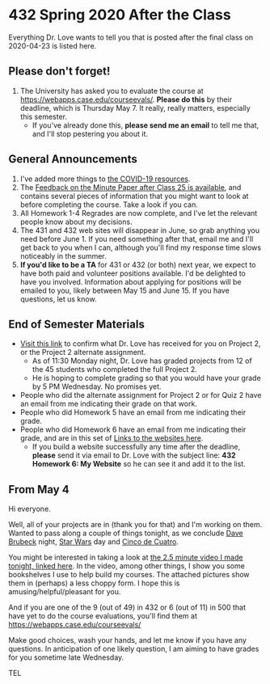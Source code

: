# 432 Spring 2020 After the Class

Everything Dr. Love wants to tell you that is posted after the final class on 2020-04-23 is listed here.

## Please don't forget!

1. The University has asked you to evaluate the course at https://webapps.case.edu/courseevals/. **Please do this** by their deadline, which is Thursday May 7. It really, really matters, especially this semester. 
    - If you've already done this, **please send me an email** to tell me that, and I'll stop pestering you about it.

## General Announcements

1. I've added more things to [the COVID-19 resources](https://github.com/THOMASELOVE/2020-432/blob/master/covid19resources.md).
2. The [Feedback on the Minute Paper after Class 25 is available](https://bit.ly/432-2020-minute-25-feedback), and contains several pieces of information that you might want to look at before completing the course. Take a look if you can.
3. All Homework 1-4 Regrades are now complete, and I've let the relevant people know about my decisions.
4. The 431 and 432 web sites will disappear in June, so grab anything you need before June 1. If you need something after that, email me and I'll get back to you when I can, although you'll find my response time slows noticeably in the summer.
5. **If you'd like to be a TA** for 431 or 432 (or both) next year, we expect to have both paid and volunteer positions available. I'd be delighted to have you involved. Information about applying for positions will be emailed to you, likely between May 15 and June 15. If you have questions, let us know.

## End of Semester Materials

- [Visit this link](https://github.com/THOMASELOVE/2020-432/blob/master/post-class/project2.md) to confirm what Dr. Love has received for you on Project 2, or the Project 2 alternate assignment.
    - As of 11:30 Monday night, Dr. Love has graded projects from 12 of the 45 students who completed the full Project 2.
    - He is hoping to complete grading so that you would have your grade by 5 PM Wednesday. No promises yet.
- People who did the alternate assignment for Project 2 or for Quiz 2 have an email from me indicating their grade on that work.
- People who did Homework 5 have an email from me indicating their grade.
- People who did Homework 6 have an email from me indicating their grade, and are in this set of [Links to the websites here](https://github.com/THOMASELOVE/2020-432/blob/master/homework/hw06/links.md).
    - If you build a website successfully any time after the deadline, **please** send it via email to Dr. Love with the subject line: **432 Homework 6: My Website** so he can see it and add it to the list.

## From May 4

Hi everyone.

Well, all of your projects are in (thank you for that) and I'm working on them. Wanted to pass along a couple of things tonight, as we conclude [Dave Brubeck](https://www.youtube.com/watch?v=PHdU5sHigYQ) night, [Star Wars](https://www.youtube.com/watch?v=hEcjgJSqSRU) day and [Cinco de Cuatro](https://www.youtube.com/watch?v=W3Y6sBl9JaA).

You might be interested in taking a look at [the 2.5 minute video I made tonight, linked here](https://cwru.zoom.us/rec/share/-MooM7Gt6nJJQqvA5lqPBI4IE5SiT6a8hykfqaYJxBsIX3jWimbNKahDK4qQkCWP?startTime=1588649877000). In the video, among other things, I show you some bookshelves I use to help build my courses. The attached pictures show them in (perhaps) a less choppy form. I hope this is amusing/helpful/pleasant for you. 

And if you are one of the 9 (out of 49) in 432 or 6 (out of 11) in 500 that have yet to do the course evaluations, you'll find them at https://webapps.case.edu/courseevals/

Make good choices, wash your hands, and let me know if you have any questions. In anticipation of one likely question, I am aiming to have grades for you sometime late Wednesday.

TEL

